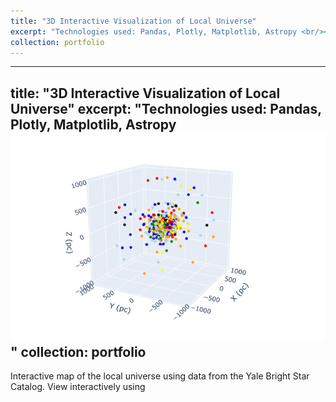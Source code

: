 ```yaml
---
title: "3D Interactive Visualization of Local Universe"
excerpt: "Technologies used: Pandas, Plotly, Matplotlib, Astropy <br/><img src='/images/project1_static_img.png'>"
collection: portfolio
---
```


---
title: "3D Interactive Visualization of Local Universe"
excerpt: "Technologies used: Pandas, Plotly, Matplotlib, Astropy <br/><img src='/images/project1_static_img.png'>"
collection: portfolio
---
Interactive map of the local universe using data from the Yale Bright Star Catalog. View interactively using <a href='https://sanikanandpure.github.io/3D_Visualization_of_Local_Universe/'></a>
